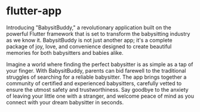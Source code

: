 # flutter-app

Introducing "BabysitBuddy," a revolutionary application built on the powerful Flutter framework that is set to transform the babysitting industry as we know it. BabysitBuddy is not just another app; it's a complete package of joy, love, and convenience designed to create beautiful memories for both babysitters and babies alike.

Imagine a world where finding the perfect babysitter is as simple as a tap of your finger. With BabysitBuddy, parents can bid farewell to the traditional struggles of searching for a reliable babysitter. The app brings together a community of certified and experienced babysitters, carefully vetted to ensure the utmost safety and trustworthiness. Say goodbye to the anxiety of leaving your little one with a stranger, and welcome peace of mind as you connect with your dream babysitter in seconds.
